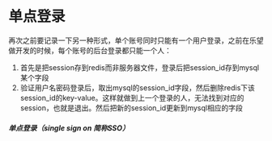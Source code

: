 # 单点登录

再次之前要记录一下另一种形式，单个账号同时只能有一个用户登录，之前在乐望做开发的时候，每个账号的后台登录都只能一个人：  
1. 首先是把session存到redis而非服务器文件，登录后把session_id存到mysql某个字段
2. 验证用户名密码登录后，取出mysql的session_id字段，然后删除redis下该session_id的key-value。这样就做到上一个登录的人，无法找到对应的session，也就是退出。然后把新的session_id更新到mysql相应的字段


##### 单点登录（single sign on   简称SSO）